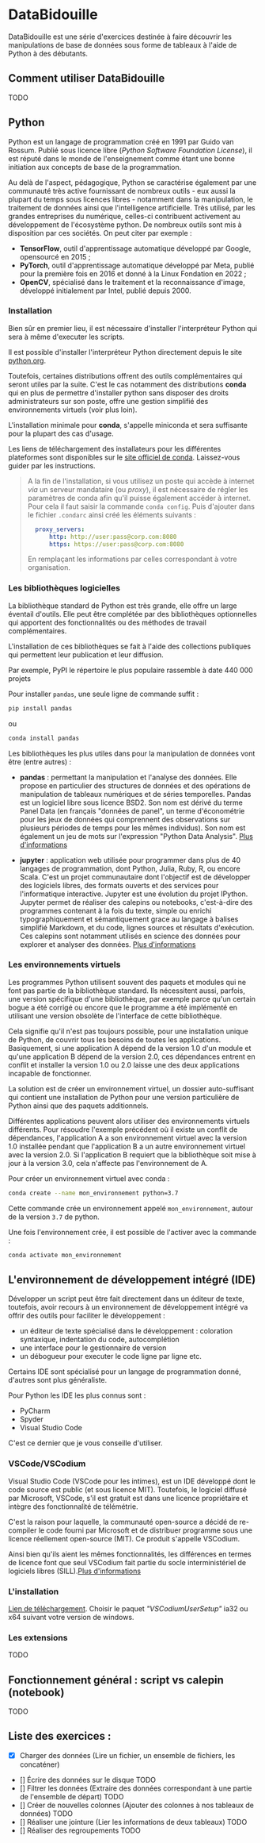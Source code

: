 # DataBidouille

DataBidouille est une série d'exercices destinée à faire découvrir les manipulations de base de données sous forme de tableaux à l'aide de Python à des débutants.

## Comment utiliser DataBidouille
TODO

## Python

Python est un langage de programmation créé en 1991 par Guido van Rossum. Publié sous licence libre (*Python Software Foundation License*), il est réputé dans le monde de l'enseignement comme étant une bonne initiation aux concepts de base de la programmation.

Au delà de l'aspect, pédagogique, Python se caractérise également par une communauté très active fournissant de nombreux outils - eux aussi la plupart du temps sous licences libres - notamment dans la manipulation, le traitement de données ainsi que l'intelligence artificielle. Très utilisé, par les grandes entreprises du numérique, celles-ci contribuent activement au développement de l'écosystème python. De nombreux outils sont mis à disposition par ces sociétés. On peut citer par exemple :
- **TensorFlow**, outil d'apprentissage automatique développé par Google, opensourcé en 2015 ;
- **PyTorch**, outil d'apprentissage automatique développé par Meta, publié pour la première fois en 2016 et donné à la Linux Fondation en 2022 ;
- **OpenCV**, spécialisé dans le traitement et la reconnaissance d'image, développé initialement par Intel, publié depuis 2000.

### Installation

Bien sûr en premier lieu, il est nécessaire d'installer l'interpréteur Python qui sera à même d'executer les scripts.

Il est possible d'installer l'interpréteur Python directement depuis le site [python.org](https://www.python.org/downloads/).

Toutefois, certaines distributions offrent des outils complémentaires qui seront utiles par la suite. C'est le cas notamment des distributions **conda** qui en plus de permettre d'installer python sans disposer des droits administrateurs sur son poste, offre une gestion simplifié des environnements virtuels (voir plus loin).

L'installation minimale pour **conda**, s'appelle miniconda et sera suffisante pour la plupart des cas d'usage.

Les liens de téléchargement des installateurs pour les différentes plateformes sont disponibles sur le [site officiel de conda](https://docs.conda.io/en/latest/miniconda.html). Laissez-vous guider par les instructions.

> A la fin de l'installation, si vous utilisez un poste qui accède à internet *via* un serveur mandataire (ou *proxy*), il est nécessaire de régler les paramètres de conda afin qu'il puisse également accéder à internet. Pour cela il faut saisir la commande ```conda config```. Puis d'ajouter dans le fichier ```.condarc``` ainsi créé les éléments suivants :
>
> ```yaml
>   proxy_servers:
>       http: http://user:pass@corp.com:8080
>       https: https://user:pass@corp.com:8080
> ```
> En remplaçant les informations par celles correspondant à votre organisation.

### Les bibliothèques logicielles

La bibliothèque standard de Python est très grande, elle offre un large éventail d'outils. Elle peut être complétée par des bibliothèques optionnelles qui apportent des fonctionnalités ou des méthodes de travail complémentaires.

L'installation de ces bibliothèques se fait à l'aide des collections publiques qui permettent leur publication et leur diffusion. 

Par exemple, PyPI le répertoire le plus populaire rassemble à date 440 000 projets

Pour installer ```pandas```, une seule ligne de commande suffit :

```bash
pip install pandas
```

ou

```bash
conda install pandas
```

Les bibliothèques les plus utiles dans pour la manipulation de données vont être (entre autres) :

- **pandas** : permettant la manipulation et l'analyse des données. Elle propose en particulier des structures de données et des opérations de manipulation de tableaux numériques et de séries temporelles. Pandas est un logiciel libre sous licence BSD2. Son nom est dérivé du terme Panel Data (en français "données de panel", un terme d'économétrie pour les jeux de données qui comprennent des observations sur plusieurs périodes de temps pour les mêmes individus). Son nom est également un jeu de mots sur l'expression "Python Data Analysis". [Plus d'informations](https://fr.wikipedia.org/wiki/Pandas)

- **jupyter** : application web utilisée pour programmer dans plus de 40 langages de programmation, dont Python, Julia, Ruby, R, ou encore Scala. C'est un projet communautaire dont l'objectif est de développer des logiciels libres, des formats ouverts et des services pour l'informatique interactive. Jupyter est une évolution du projet IPython. Jupyter permet de réaliser des calepins ou notebooks, c'est-à-dire des programmes contenant à la fois du texte, simple ou enrichi typographiquement et sémantiquement grace au langage à balises simplifié Markdown, et du code, lignes sources et résultats d'exécution. Ces calepins sont notamment utilisés en science des données pour explorer et analyser des données. [Plus d'informations](https://fr.wikipedia.org/wiki/Jupyter)

### Les environnements virtuels

Les programmes Python utilisent souvent des paquets et modules qui ne font pas partie de la bibliothèque standard. Ils nécessitent aussi, parfois, une version spécifique d'une bibliothèque, par exemple parce qu'un certain bogue a été corrigé ou encore que le programme a été implémenté en utilisant une version obsolète de l'interface de cette bibliothèque.

Cela signifie qu'il n'est pas toujours possible, pour une installation unique de Python, de couvrir tous les besoins de toutes les applications. Basiquement, si une application A dépend de la version 1.0 d'un module et qu'une application B dépend de la version 2.0, ces dépendances entrent en conflit et installer la version 1.0 ou 2.0 laisse une des deux applications incapable de fonctionner.

La solution est de créer un environnement virtuel, un dossier auto-suffisant qui contient une installation de Python pour une version particulière de Python ainsi que des paquets additionnels.

Différentes applications peuvent alors utiliser des environnements virtuels différents. Pour résoudre l'exemple précédent où il existe un conflit de dépendances, l'application A a son environnement virtuel avec la version 1.0 installée pendant que l'application B a un autre environnement virtuel avec la version 2.0. Si l'application B requiert que la bibliothèque soit mise à jour à la version 3.0, cela n'affecte pas l'environnement de A.

Pour créer un environnement virtuel avec conda :

```bash
conda create --name mon_environnement python=3.7
```
Cette commande crée un environnement appelé ```mon_environnement```, autour de la version ```3.7``` de python.

Une fois l'environnement crée, il est possible de l'activer avec la commande :
```bash
conda activate mon_environnement
```

## L'environnement de développement intégré (IDE)

Développer un script peut être fait directement dans un éditeur de texte, toutefois, avoir recours à un environnement de développement intégré va offrir des outils pour faciliter le développement :
- un éditeur de texte spécialisé dans le développement : coloration syntaxique, indentation du code, autocomplétion
- une interface pour le gestionnaire de version
- un débogueur pour executer le code ligne par ligne etc.

Certains IDE sont spécialisé pour un langage de programmation donné, d'autres sont plus généraliste.

Pour Python les IDE les plus connus sont :
- PyCharm
- Spyder
- Visual Studio Code

C'est ce dernier que je vous conseille d'utiliser.

### VSCode/VSCodium
Visual Studio Code (VSCode pour les intimes), est un IDE développé dont le code source est public (et sous licence MIT). Toutefois, le logiciel diffusé par Microsoft, VSCode, s'il est gratuit est dans une licence propriétaire et intègre des fonctionnalité de télémétrie.

C'est la raison pour laquelle, la communauté open-source a décidé de re-compiler le code fourni par Microsoft et de distribuer programme sous une licence réellement open-source (MIT). Ce produit s'appelle VSCodium.

Ainsi bien qu'ils aient les mêmes fonctionnalités, les différences en termes de licence font que seul VSCodium fait partie du socle interministériel de logiciels libres (SILL).[Plus d'informations](https://sill.etalab.gouv.fr/)


### L'installation

[Lien de téléchargement](https://github.com/VSCodium/vscodium/releases).
Choisir le paquet *"VSCodiumUserSetup"* ia32 ou x64 suivant votre version de windows.

### Les extensions
TODO

## Fonctionnement général : script vs calepin (notebook)
TODO

## Liste des exercices :

- [X] Charger des données (Lire un fichier, un ensemble de fichiers, les concaténer)
- [] Écrire des données sur le disque TODO
- [] Filtrer les données (Extraire des données correspondant à une partie de l'ensemble de départ) TODO
- [] Créer de nouvelles colonnes (Ajouter des colonnes à nos tableaux de données) TODO
- [] Réaliser une jointure (Lier les informations de deux tableaux) TODO
- [] Réaliser des regroupements TODO
